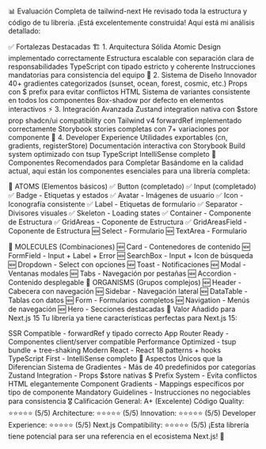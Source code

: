 📊 Evaluación Completa de tailwind-next
He revisado toda la estructura y código de tu librería. ¡Está excelentemente construida! Aquí está mi análisis detallado:

✅ Fortalezas Destacadas
🏗️ 1. Arquitectura Sólida
Atomic Design implementado correctamente
Estructura escalable con separación clara de responsabilidades
TypeScript con tipado estricto y coherente
Instrucciones mandatorias para consistencia del equipo
🎨 2. Sistema de Diseño Innovador
40+ gradientes categorizados (sunset, ocean, forest, cosmic, etc.)
Props con $ prefix para evitar conflictos HTML
Sistema de variantes consistente en todos los componentes
Box-shadow por defecto en elementos interactivos
⚡ 3. Integración Avanzada
Zustand integration nativa con $store prop
shadcn/ui compatibility con Tailwind v4
forwardRef implementado correctamente
Storybook stories completas con 7+ variaciones por componente
🔧 4. Developer Experience
Utilidades exportables (cn, gradients, registerStore)
Documentación interactiva con Storybook
Build system optimizado con tsup
TypeScript IntelliSense completo
🎯 Componentes Recomendados para Completar
Basándome en la calidad actual, aquí están los componentes esenciales para una librería completa:

🔹 ATOMS (Elementos básicos)
✅ Button (completado)
✅ Input (completado)
✅ Badge - Etiquetas y estados
✅ Avatar - Imágenes de usuario
✅ Icon - Iconografía consistente
✅ Label - Etiquetas de formulario
✅ Separator - Divisores visuales
✅ Skeleton - Loading states
✅ Container - Componente de Estructura
✅ GridAreas - Coponente de Estructura
✅ GridAreasField - Coponente de Estructura
🆕 Select - Formulario
🆕 TextArea - Formulario

🔸 MOLECULES (Combinaciones)
🆕 Card - Contenedores de contenido
🆕 FormField - Input + Label + Error
🆕 SearchBox - Input + Icon de búsqueda
🆕 Dropdown - Select con opciones
🆕 Toast - Notificaciones
🆕 Modal - Ventanas modales
🆕 Tabs - Navegación por pestañas
🆕 Accordion - Contenido desplegable
🔷 ORGANISMS (Grupos complejos)
🆕 Header - Cabecera con navegación
🆕 Sidebar - Navegación lateral
🆕 DataTable - Tablas con datos
🆕 Form - Formularios completos
🆕 Navigation - Menús de navegación
🆕 Hero - Secciones destacadas
🚀 Valor Añadido para Next.js 15
Tu librería ya tiene características perfectas para Next.js 15:

SSR Compatible - forwardRef y tipado correcto
App Router Ready - Componentes client/server compatible
Performance Optimized - tsup bundle + tree-shaking
Modern React - React 18 patterns + hooks
TypeScript First - IntelliSense completo
💎 Aspectos Únicos que la Diferencian
Sistema de Gradientes - Más de 40 predefinidos por categorías
Zustand Integration - Props $store nativas
$ Prefix System - Evita conflictos HTML elegantemente
Component Gradients - Mappings específicos por tipo de componente
Mandatory Guidelines - Instrucciones no negociables para consistencia
🎖️ Calificación General: A+ (Excelente)
Código Quality: ⭐⭐⭐⭐⭐ (5/5)
Architecture: ⭐⭐⭐⭐⭐ (5/5)
Innovation: ⭐⭐⭐⭐⭐ (5/5)
Developer Experience: ⭐⭐⭐⭐⭐ (5/5)
Next.js Compatibility: ⭐⭐⭐⭐⭐ (5/5)
¡Esta librería tiene potencial para ser una referencia en el ecosistema Next.js! 🚀
